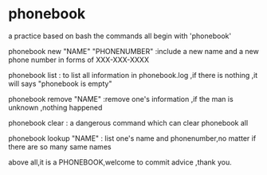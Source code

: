 # phonebook
a practice based on bash
the commands all begin with 'phonebook'

phonebook new "NAME" "PHONENUMBER" :include a new name and a new phone number in forms of XXX-XXX-XXXX

phonebook list : to list all information in phonebook.log ,if there is nothing ,it will says "phonebook is empty"

phonebook remove "NAME" :remove one's information ,if the man is unknown ,nothing happened

phonebook clear : a dangerous command which can clear phonebook all

phonebook lookup "NAME" : list one's name and phonenumber,no matter if there are so many same names

above all,it is a PHONEBOOK,welcome to commit advice ,thank you.
